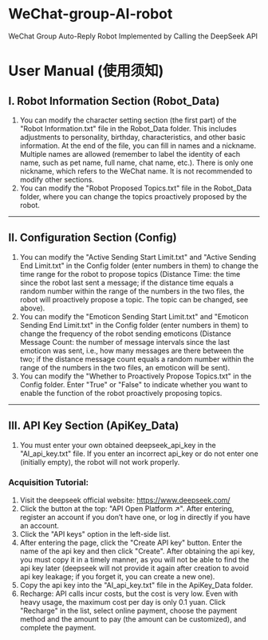 # WeChat-group-AI-robot
WeChat Group Auto-Reply Robot Implemented by Calling the DeepSeek API

# User Manual (使用须知)
## I. Robot Information Section (Robot_Data)
1. You can modify the character setting section (the first part) of the "Robot Information.txt" file in the Robot_Data folder. This includes adjustments to personality, birthday, characteristics, and other basic information. At the end of the file, you can fill in names and a nickname. Multiple names are allowed (remember to label the identity of each name, such as pet name, full name, chat name, etc.). There is only one nickname, which refers to the WeChat name. It is not recommended to modify other sections.
2. You can modify the "Robot Proposed Topics.txt" file in the Robot_Data folder, where you can change the topics proactively proposed by the robot.

---

## II. Configuration Section (Config)
1. You can modify the "Active Sending Start Limit.txt" and "Active Sending End Limit.txt" in the Config folder (enter numbers in them) to change the time range for the robot to propose topics (Distance Time: the time since the robot last sent a message; if the distance time equals a random number within the range of the numbers in the two files, the robot will proactively propose a topic. The topic can be changed, see above).
2. You can modify the "Emoticon Sending Start Limit.txt" and "Emoticon Sending End Limit.txt" in the Config folder (enter numbers in them) to change the frequency of the robot sending emoticons (Distance Message Count: the number of message intervals since the last emoticon was sent, i.e., how many messages are there between the two; if the distance message count equals a random number within the range of the numbers in the two files, an emoticon will be sent).
3. You can modify the "Whether to Proactively Propose Topics.txt" in the Config folder. Enter "True" or "False" to indicate whether you want to enable the function of the robot proactively proposing topics.

---

## III. API Key Section (ApiKey_Data)
1. You must enter your own obtained deepseek_api_key in the "AI_api_key.txt" file. If you enter an incorrect api_key or do not enter one (initially empty), the robot will not work properly.

### Acquisition Tutorial:
1. Visit the deepseek official website: https://www.deepseek.com/
2. Click the button at the top: "API Open Platform ↗". After entering, register an account if you don’t have one, or log in directly if you have an account.
3. Click the "API keys" option in the left-side list.
4. After entering the page, click the "Create API key" button. Enter the name of the api key and then click "Create". After obtaining the api key, you must copy it in a timely manner, as you will not be able to find the api key later (deepseek will not provide it again after creation to avoid api key leakage; if you forget it, you can create a new one).
5. Copy the api key into the "AI_api_key.txt" file in the ApiKey_Data folder.
6. Recharge: API calls incur costs, but the cost is very low. Even with heavy usage, the maximum cost per day is only 0.1 yuan. Click "Recharge" in the list, select online payment, choose the payment method and the amount to pay (the amount can be customized), and complete the payment.
